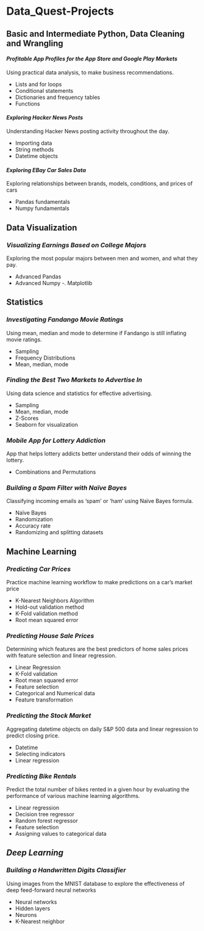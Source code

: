 # Data_Quest-Projects
## Basic and Intermediate Python, Data Cleaning and Wrangling 

#### *Profitable App Profiles for the App Store and Google Play Markets*
Using practical data analysis, to make business recommendations.
- Lists and for loops
- Conditional statements
- Dictionaries and frequency tables
- Functions 

####	*Exploring Hacker News Posts*
Understanding Hacker News posting activity throughout the day.
-	Importing data
-	String methods
-	Datetime objects

####	*Exploring EBay Car Sales Data*
Exploring relationships between brands, models, conditions, and prices of cars
- Pandas fundamentals
- Numpy fundamentals

##	Data Visualization

### *Visualizing Earnings Based on College Majors*
Exploring the most popular majors between men and women, and what they pay.
- Advanced Pandas
-	Advanced Numpy
-.	Matplotlib 

##	Statistics

### *Investigating Fandango Movie Ratings* 
Using mean, median and mode to determine if Fandango is still inflating movie ratings.
-	Sampling
-	Frequency Distributions
-	Mean, median, mode

###	*Finding the Best Two Markets to Advertise In*
Using data science and statistics for effective advertising.
-	Sampling 
-	Mean, median, mode
-	Z-Scores
-	Seaborn for visualization

###	*Mobile App for Lottery Addiction*
App that helps lottery addicts better understand their odds of winning the lottery.
-	Combinations and Permutations

### *Building a Spam Filter with Naïve Bayes*
Classifying incoming emails as ‘spam’ or ‘ham’ using Naïve Bayes formula.
-	Naïve Bayes
-	Randomization
-	Accuracy rate
-	Randomizing and splitting datasets

##	Machine Learning

###	*Predicting Car Prices* 
Practice machine learning workflow to make predictions on a car’s market price
-	K-Nearest Neighbors Algorithm
-	Hold-out validation method
-	K-Fold validation method
-	Root mean squared error

### *Predicting House Sale Prices*
Determining which features are the best predictors of home sales prices with feature selection and linear regression.
-	Linear Regression
-	K-Fold validation
-	Root mean squared error
-	Feature selection
-	Categorical and Numerical data
-	Feature transformation

###	*Predicting the Stock Market*
Aggregating datetime objects on daily S&P 500 data and linear regression to predict closing price. 
-	Datetime
-	Selecting indicators
- Linear regression

### *Predicting Bike Rentals* 
Predict the total number of bikes rented in a given hour by evaluating the performance of various machine learning algorithms.
- Linear regression
-	Decision tree regressor
-	Random forest regressor
-	Feature selection
-	Assigning values to categorical data

##	*Deep Learning*

### *Building a Handwritten Digits Classifier*
Using images from the MNIST database to explore the effectiveness of deep feed-forward neural networks
-	Neural networks
-	Hidden layers
-	Neurons
-	K-Nearest neighbor







